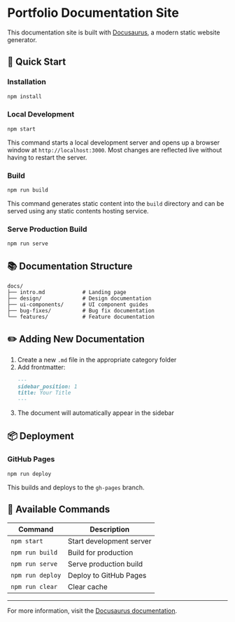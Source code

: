 # Portfolio Documentation Site

This documentation site is built with [Docusaurus](https://docusaurus.io/), a modern static website generator.

## 🚀 Quick Start

### Installation

```bash
npm install
```

### Local Development

```bash
npm start
```

This command starts a local development server and opens up a browser window at `http://localhost:3000`. Most changes are reflected live without having to restart the server.

### Build

```bash
npm run build
```

This command generates static content into the `build` directory and can be served using any static contents hosting service.

### Serve Production Build

```bash
npm run serve
```

## 📚 Documentation Structure

```
docs/
├── intro.md            # Landing page
├── design/             # Design documentation
├── ui-components/      # UI component guides
├── bug-fixes/          # Bug fix documentation
└── features/           # Feature documentation
```

## ✏️ Adding New Documentation

1. Create a new `.md` file in the appropriate category folder
2. Add frontmatter:
   ```md
   ---
   sidebar_position: 1
   title: Your Title
   ---
   ```
3. The document will automatically appear in the sidebar

## 📦 Deployment

### GitHub Pages

```bash
npm run deploy
```

This builds and deploys to the `gh-pages` branch.

## 🔧 Available Commands

| Command | Description |
|---------|-------------|
| `npm start` | Start development server |
| `npm run build` | Build for production |
| `npm run serve` | Serve production build |
| `npm run deploy` | Deploy to GitHub Pages |
| `npm run clear` | Clear cache |

---

For more information, visit the [Docusaurus documentation](https://docusaurus.io/).
